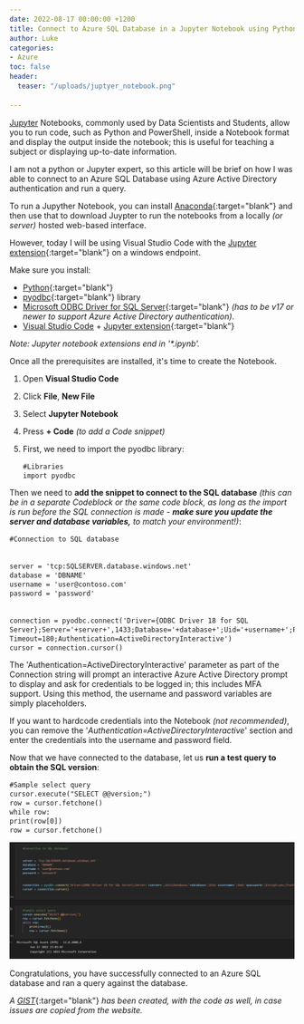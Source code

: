 ```yaml
---
date: 2022-08-17 00:00:00 +1200
title: Connect to Azure SQL Database in a Jupyter Notebook using Python
author: Luke
categories:
- Azure
toc: false
header:
  teaser: "/uploads/juptyer_notebook.png"

---
```

[Jupyter](https://jupyter.org/ "Jupyter") Notebooks, commonly used by Data Scientists and Students, allow you to run code, such as Python and PowerShell, inside a Notebook format and display the output inside the notebook; this is useful for teaching a subject or displaying up-to-date information.

I am not a python or Jupyter expert, so this article will be brief on how I was able to connect to an Azure SQL Database using Azure Active Directory authentication and run a query.

To run a Jupyther Notebook, you can install [Anaconda](https://www.anaconda.com/products/distribution "Anaconda"){:target="blank"} and then use that to download Juypter to run the notebooks from a locally _(or server)_ hosted web-based interface.

However, today I will be using Visual Studio Code with the [Jupyter extension](https://code.visualstudio.com/docs/datascience/jupyter-notebooks " Jupyter Notebooks in VS Code "){:target="blank"} on a windows endpoint.

Make sure you install:

* [Python](https://www.python.org/downloads/ "Python"){:target="blank"}
* [pyodbc](https://pypi.org/project/pyodbc/ "pyodbc "){:target="blank"} library
* [Microsoft ODBC Driver for SQL Server](https://docs.microsoft.com/en-us/sql/connect/odbc/microsoft-odbc-driver-for-sql-server "Microsoft ODBC Driver for SQL Server"){:target="blank"} _(has to be v17 or newer to support Azure Active Directory authentication)_.
* [Visual Studio Code](https://code.visualstudio.com/ "Visual Studio Code") + [Jupyter extension](https://code.visualstudio.com/docs/datascience/jupyter-notebooks " Jupyter Notebooks in VS Code"){:target="blank"}

_Note: Jupyter notebook extensions end in '*.ipynb'._

Once all the prerequisites are installed, it's time to create the Notebook.

1. Open **Visual Studio Code**
2. Click **File**, **New File**
3. Select **Jupyter Notebook**
4. Press **+ Code** _(to add a Code snippet)_
5. First, we need to import the pyodbc library:

       #Libraries
       import pyodbc

Then we need to **add the snippet to connect to the SQL database** _(this can be in a separate Codeblock or the same code block, as long as the import is run before the SQL connection is made - **make sure you update the server and database variables,** to match your environment!)_:

    #Connection to SQL database
    
    
    server = 'tcp:SQLSERVER.database.windows.net' 
    database = 'DBNAME' 
    username = 'user@contoso.com' 
    password = 'password' 
    
    
    connection = pyodbc.connect('Driver={ODBC Driver 18 for SQL Server};Server='+server+',1433;Database='+database+';Uid='+username+';Pwd='+password+';Encrypt=yes;TrustServerCertificate=no;Connection Timeout=180;Authentication=ActiveDirectoryInteractive')
    cursor = connection.cursor()

The 'Authentication=ActiveDirectoryInteractive' parameter as part of the Connection string will prompt an interactive Azure Active Directory prompt to display and ask for credentials to be logged in; this includes MFA support. Using this method, the username and password variables are simply placeholders.

If you want to hardcode credentials into the Notebook _(not recommended)_, you can remove the '_Authentication=ActiveDirectoryInteractive_' section and enter the credentials into the username and password field.

Now that we have connected to the database, let us **run a test query to obtain the SQL version**:

    #Sample select query
    cursor.execute("SELECT @@version;")
    row = cursor.fetchone()
    while row:
    print(row[0])
    row = cursor.fetchone()

![](/uploads/juptyer_notebook_query.png)

Congratulations, you have successfully connected to an Azure SQL database and ran a query against the database.

_A_ [_GIST_](https://gist.github.com/lukemurraynz/6636632309bc2bf2b1b37676ee0881ce "python.sqldb.text"){:target="blank"} _has been created, with the code as well, in case issues are copied from the website._
